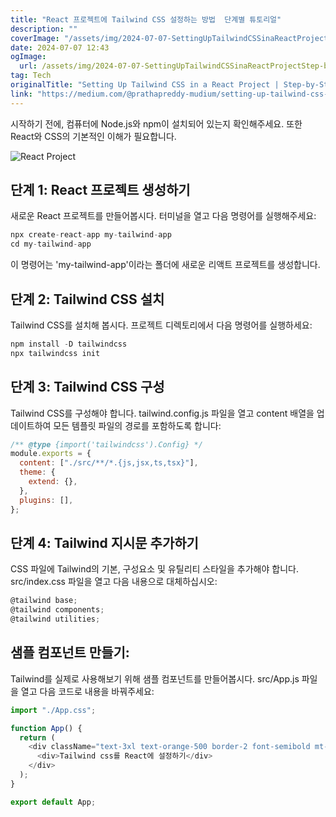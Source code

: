 ```yaml
---
title: "React 프로젝트에 Tailwind CSS 설정하는 방법  단계별 튜토리얼"
description: ""
coverImage: "/assets/img/2024-07-07-SettingUpTailwindCSSinaReactProjectStep-by-StepTutorial_0.png"
date: 2024-07-07 12:43
ogImage:
  url: /assets/img/2024-07-07-SettingUpTailwindCSSinaReactProjectStep-by-StepTutorial_0.png
tag: Tech
originalTitle: "Setting Up Tailwind CSS in a React Project | Step-by-Step Tutorial"
link: "https://medium.com/@prathapreddy-mudium/setting-up-tailwind-css-in-a-react-project-step-by-step-tutorial-9fb764f79440"
---
```


시작하기 전에, 컴퓨터에 Node.js와 npm이 설치되어 있는지 확인해주세요. 또한 React와 CSS의 기본적인 이해가 필요합니다.

![React Project](/assets/img/2024-07-07-SettingUpTailwindCSSinaReactProjectStep-by-StepTutorial_0.png)

## 단계 1: React 프로젝트 생성하기

새로운 React 프로젝트를 만들어봅시다. 터미널을 열고 다음 명령어를 실행해주세요:

<div class="content-ad"></div>

```js
npx create-react-app my-tailwind-app
cd my-tailwind-app
```

이 명령어는 'my-tailwind-app'이라는 폴더에 새로운 리액트 프로젝트를 생성합니다.

## 단계 2: Tailwind CSS 설치

Tailwind CSS를 설치해 봅시다. 프로젝트 디렉토리에서 다음 명령어를 실행하세요:

<div class="content-ad"></div>

```js
npm install -D tailwindcss
npx tailwindcss init
```

## 단계 3: Tailwind CSS 구성

Tailwind CSS를 구성해야 합니다. tailwind.config.js 파일을 열고 content 배열을 업데이트하여 모든 템플릿 파일의 경로를 포함하도록 합니다:

```js
/** @type {import('tailwindcss').Config} */
module.exports = {
  content: ["./src/**/*.{js,jsx,ts,tsx}"],
  theme: {
    extend: {},
  },
  plugins: [],
};
```

<div class="content-ad"></div>

## 단계 4: Tailwind 지시문 추가하기

CSS 파일에 Tailwind의 기본, 구성요소 및 유틸리티 스타일을 추가해야 합니다. src/index.css 파일을 열고 다음 내용으로 대체하십시오:

```js
@tailwind base;
@tailwind components;
@tailwind utilities;
```

## 샘플 컴포넌트 만들기:

<div class="content-ad"></div>

Tailwind를 실제로 사용해보기 위해 샘플 컴포넌트를 만들어봅시다. src/App.js 파일을 열고 다음 코드로 내용을 바꿔주세요:

```js
import "./App.css";

function App() {
  return (
    <div className="text-3xl text-orange-500 border-2 font-semibold mt-4 flex h-screen justify-center items-center">
      <div>Tailwind css를 React에 설정하기</div>
    </div>
  );
}

export default App;
```
